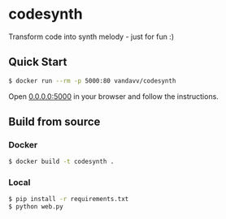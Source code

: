 # codesynth
Transform code into synth melody - just for fun :)

## Quick Start

```bash
$ docker run --rm -p 5000:80 vandavv/codesynth
```

Open [0.0.0.0:5000](0.0.0.0:5000) in your browser and follow the instructions.

## Build from source

### Docker

```bash
$ docker build -t codesynth .
```

### Local

```bash
$ pip install -r requirements.txt
$ python web.py
```
